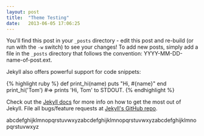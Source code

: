```yaml
---
layout: post
title:  "Theme Testing"
date:   2013-06-05 17:06:25
---
```


You'll find this post in your `_posts` directory - edit this post and re-build (or run with the `-w` switch) to see your changes!
To add new posts, simply add a file in the `_posts` directory that follows the convention: YYYY-MM-DD-name-of-post.ext.

Jekyll also offers powerful support for code snippets:

{% highlight ruby %}
def print_hi(name)
  puts "Hi, #{name}"
end
print_hi('Tom')
#=> prints 'Hi, Tom' to STDOUT.
{% endhighlight %}

Check out the [Jekyll docs][jekyll] for more info on how to get the most out of Jekyll. File all bugs/feature requests at [Jekyll's GitHub repo][jekyll-gh].

abcdefghijklmnopqrstuvwxyzabcdefghijklmnopqrstuvwxyzabcdefghijklmnopqrstuvwxyz

[jekyll-gh]: https://github.com/mojombo/jekyll
[jekyll]:    http://jekyllrb.com
